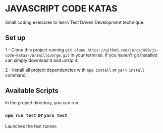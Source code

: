 # JAVASCRIPT CODE KATAS

Small coding exercises to learn Test Driven Development technique.

## Set up

1 - Clone this project running `git clone https://github.com/jorgej989/js-code-katas-JaramilloJorge.git` in your terminal. If you haven't git installed can simply download it and unzip it.

2 - Install all project dependencies with `npm install` or `yarn install` command.

## Available Scripts

In the project directory, you can run:

### `npm run test` or  `yarn test`

Launches the test runner.